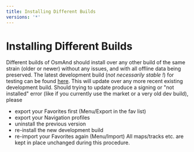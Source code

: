 ```yaml
---
title: Installing Different Builds
versions: '*'
---
```

# Installing Different Builds
Different builds of OsmAnd should install over any other build of the same strain (older or newer) without any issues, and with all offline data being preserved.
The latest development build (*not necessarily stable !*) for testing can be found [here](https://download.osmand.net/latest-night-build/OsmAnd-default.apk).
This will update over any more recent existing development build. Should trying to update produce a signing or "not installed" error (like if you currently use the market or a very old dev build), please
- export your Favorites first (Menu/Export in the fav list)
- export your Navigation profiles
- uninstall the previous version
- re-install the new development build
- re-import your Favorites again (Menu/Import)
All maps/tracks etc. are kept in place unchanged during this procedure.
